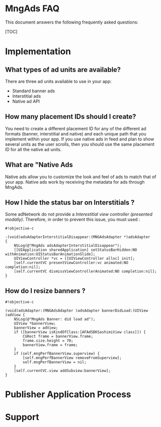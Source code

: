 # MngAds FAQ #

This document answers the following frequently asked questions:

[TOC]
# Implementation #
## What types of ad units are available? ##
There are three ad units available to use in your app:

 - Standard banner ads
 - Interstitial ads
 - Native ad API

## How many placement IDs should I create? ##
You need to create a different placement ID for any of the different ad formats (banner, interstitial and native) and each unique path that you implement within your app. 
If you use native ads in feed and plan to show several units as the user scrolls, then you should use the same placement ID for all the native ad units.
## What are "Native Ads ##
Native ads allow you to customize the look and feel of ads to match that of your app. Native ads work by receiving the metadata for ads through MngAds.

## How I hide the status bar on Interstitials ? ##
Some adNetwork do not provide a *Interestitial view controller (presented modally)*. Therefore, in order to prevent  this issue, you must used : 

```
#!objective-c

-(void)adsAdapterInterstitialDisappear:(MNGAdsAdapter *)adsAdapter
{
    NSLog(@"MngAds adsAdapterInterstitialDisappear");
    [[UIApplication sharedApplication] setStatusBarHidden:NO withAnimation:UIStatusBarAnimationSlide];
    UIViewController *vc = [[UIViewController alloc] init];
    [self.currentVC presentViewController:vc animated:NO completion:nil];
    [self.currentVC dismissViewControllerAnimated:NO completion:nil];
}
```
## How do I resize banners ? ##


```
#!objective-c

(void)adsAdapter:(MNGAdsAdapter )adsAdapter bannerDidLoad:(UIView )adView {
    NSLog(@"MngAds Banner: did load ad");
    UIView *bannerView;
    bannerView = adView;
    if ([bannerView isKindOfClass:[AFAdSDKSashimiView class]]) {
        CGRect frame = bannerView.frame;
        frame.size.height = 70;
        bannerView.frame = frame;
    }
    if (self.mngPerfBannerView.superview) {
        [self.mngPerfBannerView removeFromSuperview];
        self.mngPerfBannerView = nil;
    }
    [self.currentVC.view addSubview:bannerView];
}
```


# Publisher Application Process #
# Support #